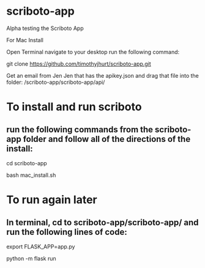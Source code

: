 # scriboto-app
Alpha testing the Scriboto App


For Mac Install

Open Terminal
navigate to your desktop
run the following command:

git clone https://github.com/timothyjhurt/scriboto-app.git

Get an email from Jen Jen that has the apikey.json and drag that file into the folder: /scriboto-app/scriboto-app/api/

# To install and run scriboto

## run the following commands from the scriboto-app folder and follow all of the directions of the install:

cd scriboto-app

bash mac_install.sh

# To run again later 

## In terminal, cd to scriboto-app/scriboto-app/ and run the following lines of code:

export FLASK_APP=app.py 

python -m flask run 
